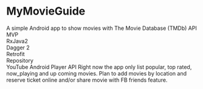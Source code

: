 # MyMovieGuide
A simple Android app to show movies with The Movie Database (TMDb) API
MVP   
RxJava2  
Dagger 2  
Retrofit  
Repository    
YouTube Android Player API 
Right now the app only list popular, top rated, now_playing and up coming movies. Plan to add movies by location and reserve ticket online and/or share movie with FB friends feature.
